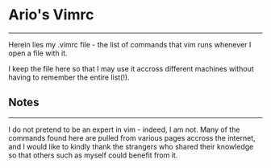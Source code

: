 # Ario's Vimrc
---

Herein lies my .vimrc file - the list of commands that vim runs whenever I open a file with it.

I keep the file here so that I may use it accross different machines without having to remember the entire list(!).

## Notes
---

I do not pretend to be an expert in vim - indeed, I am not. Many of the commands found here are pulled from various pages accross the internet, and I would like to kindly thank the strangers who shared their knowledge so that others such as myself could benefit from it.
